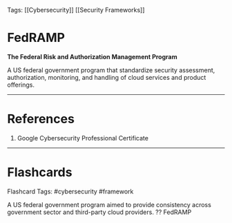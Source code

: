 Tags: [[Cybersecurity]] [[Security Frameworks]]
# FedRAMP

**The Federal Risk and Authorization Management Program**

A US federal government program that standardize security assessment, authorization, monitoring, and handling of cloud services and product offerings.

---
# References

1. Google Cybersecurity Professional Certificate

---
# Flashcards

Flashcard Tags: #cybersecurity #framework 

A US federal government program aimed to provide consistency across government sector and third-party cloud providers.
??
FedRAMP
<!--SR:!2024-05-05,6,228!2024-05-02,4,230-->